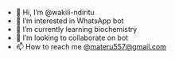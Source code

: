 - 👋 Hi, I’m @wakili-ndiritu
- 👀 I’m interested in WhatsApp bot
- 🌱 I’m currently learning biochemistry
- 💞️ I’m looking to collaborate on bot
- 📫 How to reach me @materu557@gmail.com

<!---
wakili-ndiritu/wakili-ndiritu is a ✨ special ✨ repository because its `README.md` (this file) appears on your GitHub profile.
You can click the Preview link to take a look at your changes.
--->
